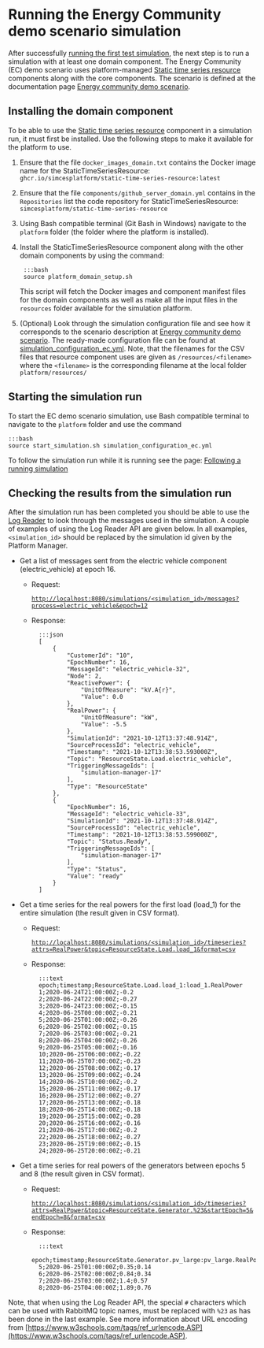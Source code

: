 # Running the Energy Community demo scenario simulation

After successfully [running the first test simulation](core_run-first.md), the next step is to run a simulation with at least one domain component. The Energy Community (EC) demo scenario uses platform-managed [Static time series resource](energy_static-time-series-resource.md) components along with the core components. The scenario is defined at the documentation page [Energy community demo scenario](energy_scenario-ec-demo.md).

## Installing the domain component

To be able to use the [Static time series resource](energy_static-time-series-resource.md) component in a simulation run, it must first be installed. Use the following steps to make it available for the platform to use.

1. Ensure that the file `docker_images_domain.txt` contains the Docker image name for the StaticTimeSeriesResource: `ghcr.io/simcesplatform/static-time-series-resource:latest`

2. Ensure that the file `components/github_server_domain.yml` contains in the `Repositories` list the code repository for StaticTimeSeriesResource: `simcesplatform/static-time-series-resource`

3. Using Bash compatible terminal (Git Bash in Windows) navigate to the `platform` folder (the folder where the platform is installed).

4. Install the StaticTimeSeriesResource component along with the other domain components by using the command:

        :::bash
        source platform_domain_setup.sh

    This script will fetch the Docker images and component manifest files for the domain components as well as make all the input files in the `resources` folder available for the simulation platform.

5. (Optional) Look through the simulation configuration file and see how it corresponds to the scenario description at [Energy community demo scenario](energy_scenario-ec-demo.md). The ready-made configuration file can be found at [simulation_configuration_ec.yml](https://github.com/simcesplatform/Platform-Manager/blob/master/simulation_configuration_ec.yml). Note, that the filenames for the CSV files that resource component uses are given as `/resources/<filename>` where the `<filename>` is the corresponding filename at the local folder `platform/resources/`

## Starting the simulation run

To start the EC demo scenario simulation, use Bash compatible terminal to navigate to the `platform` folder and use the command

    :::bash
    source start_simulation.sh simulation_configuration_ec.yml

To follow the simulation run while it is running see the page: [Following a running simulation](core_follow-run.md)

## Checking the results from the simulation run

After the simulation run has been completed you should be able to use the [Log Reader](core_log-api.md) to look through the messages used in the simulation. A couple of examples of using the Log Reader API are given below. In all examples, `<simulation_id>` should be replaced by the simulation id given by the Platform Manager.

- Get a list of messages sent from the electric vehicle component (electric_vehicle) at epoch 16.

    - Request:

        [`http://localhost:8080/simulations/<simulation_id>/messages?process=electric_vehicle&epoch=12`](http://localhost:8080/simulations/<simulation_id>/messages?process=electric_vehicle&epoch=12)

    - Response:

            :::json
            [
                {
                    "CustomerId": "10",
                    "EpochNumber": 16,
                    "MessageId": "electric_vehicle-32",
                    "Node": 2,
                    "ReactivePower": {
                        "UnitOfMeasure": "kV.A{r}",
                        "Value": 0.0
                    },
                    "RealPower": {
                        "UnitOfMeasure": "kW",
                        "Value": -5.5
                    },
                    "SimulationId": "2021-10-12T13:37:48.914Z",
                    "SourceProcessId": "electric_vehicle",
                    "Timestamp": "2021-10-12T13:38:53.593000Z",
                    "Topic": "ResourceState.Load.electric_vehicle",
                    "TriggeringMessageIds": [
                        "simulation-manager-17"
                    ],
                    "Type": "ResourceState"
                },
                {
                    "EpochNumber": 16,
                    "MessageId": "electric_vehicle-33",
                    "SimulationId": "2021-10-12T13:37:48.914Z",
                    "SourceProcessId": "electric_vehicle",
                    "Timestamp": "2021-10-12T13:38:53.599000Z",
                    "Topic": "Status.Ready",
                    "TriggeringMessageIds": [
                        "simulation-manager-17"
                    ],
                    "Type": "Status",
                    "Value": "ready"
                }
            ]

- Get a time series for the real powers for the first load (load_1) for the entire simulation (the result given in CSV format).

    - Request:

        [`http://localhost:8080/simulations/<simulation_id>/timeseries?attrs=RealPower&topic=ResourceState.Load.load_1&format=csv`](http://localhost:8080/simulations/<simulation_id>/timeseries?attrs=RealPower&topic=ResourceState.Load.load_1&format=csv)

    - Response:

            :::text
            epoch;timestamp;ResourceState.Load.load_1:load_1.RealPower
            1;2020-06-24T21:00:00Z;-0.2
            2;2020-06-24T22:00:00Z;-0.27
            3;2020-06-24T23:00:00Z;-0.15
            4;2020-06-25T00:00:00Z;-0.21
            5;2020-06-25T01:00:00Z;-0.26
            6;2020-06-25T02:00:00Z;-0.15
            7;2020-06-25T03:00:00Z;-0.21
            8;2020-06-25T04:00:00Z;-0.26
            9;2020-06-25T05:00:00Z;-0.16
            10;2020-06-25T06:00:00Z;-0.22
            11;2020-06-25T07:00:00Z;-0.23
            12;2020-06-25T08:00:00Z;-0.17
            13;2020-06-25T09:00:00Z;-0.24
            14;2020-06-25T10:00:00Z;-0.2
            15;2020-06-25T11:00:00Z;-0.17
            16;2020-06-25T12:00:00Z;-0.27
            17;2020-06-25T13:00:00Z;-0.18
            18;2020-06-25T14:00:00Z;-0.18
            19;2020-06-25T15:00:00Z;-0.28
            20;2020-06-25T16:00:00Z;-0.16
            21;2020-06-25T17:00:00Z;-0.2
            22;2020-06-25T18:00:00Z;-0.27
            23;2020-06-25T19:00:00Z;-0.15
            24;2020-06-25T20:00:00Z;-0.21

- Get a time series for real powers of the generators between epochs 5 and 8 (the result given in CSV format).

    - Request:

        [`http://localhost:8080/simulations/<simulation_id>/timeseries?attrs=RealPower&topic=ResourceState.Generator.%23&startEpoch=5&endEpoch=8&format=csv`](http://localhost:8080/simulations/<simulation_id>/timeseries?attrs=RealPower&topic=ResourceState.Generator.%23&startEpoch=5&endEpoch=8&format=csv)

    - Response:

            :::text
            epoch;timestamp;ResourceState.Generator.pv_large:pv_large.RealPower;ResourceState.Generator.pv_small:pv_small.RealPower
            5;2020-06-25T01:00:00Z;0.35;0.14
            6;2020-06-25T02:00:00Z;0.84;0.34
            7;2020-06-25T03:00:00Z;1.4;0.57
            8;2020-06-25T04:00:00Z;1.89;0.76

Note, that when using the Log Reader API, the special `#` characters which can be used with RabbitMQ topic names, must be replaced with `%23` as has been done in the last example. See more information about URL encoding from [https://www.w3schools.com/tags/ref_urlencode.ASP](https://www.w3schools.com/tags/ref_urlencode.ASP).
